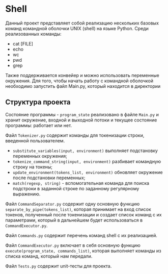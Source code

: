 # Shell

Данный проект представляет собой реализацию нескольких базовых команд командной оболочки UNIX (shell) на языке Python. 
Среди реализованных команды: 
* cat [FILE]
* echo
* wc
* pwd
* grep

Также поддерживается конвейер и можно использовать переменные окружения.
Для того, чтобы начать работу с командной оболочкой необходимо запустить файл Main.py, который находится в директории 


## Структура проекта
Состояние программы - `program_state` реализовано в файле `Main.py` и хранит окружение, входной и выходной потоки и текущее состояние программы: работает или нет. 

Файл `Tokenizer.py` содержит команды для токенизации строки, введенной пользователем. 
* `substitute_variables(input, environment)` выполняет подстановку переменных окружения;
* `tokenize_command_string(input, environment)` разбивает командную строку на токены;
* `update_environment(tokens_list, environment)` обновляет окружение после подстановки переменных;
* `match(regexp, string)` - вспомогательная команда для поиска подстроки в заданной строке по заданному регулярному выражению.

Файл `CommandSeparator.py` содержит одну основную функцию `separate_by_pipe(tokens_list)`, которая принимает на вход список токенов, полученный после 
токенизации и создает список команд с их параметрами, который в дальнейшем будет использоваться в `CommandExecutor.py`.

Файл `Commands.py` содержит перечень команд shell с их реализацией.

Файл `CommandExecutor.py` включает в себя основную функцию `execute(program_state, commands_list)`, которая выполняет команды из списка команд, который нам передали.

Файл `Tests.py` содержит unit-тесты для проекта.
